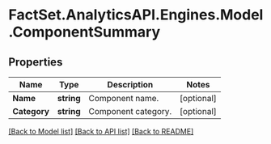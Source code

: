 # FactSet.AnalyticsAPI.Engines.Model.ComponentSummary
## Properties

Name | Type | Description | Notes
------------ | ------------- | ------------- | -------------
**Name** | **string** | Component name. | [optional] 
**Category** | **string** | Component category. | [optional] 

[[Back to Model list]](../README.md#documentation-for-models) [[Back to API list]](../README.md#documentation-for-api-endpoints) [[Back to README]](../README.md)

